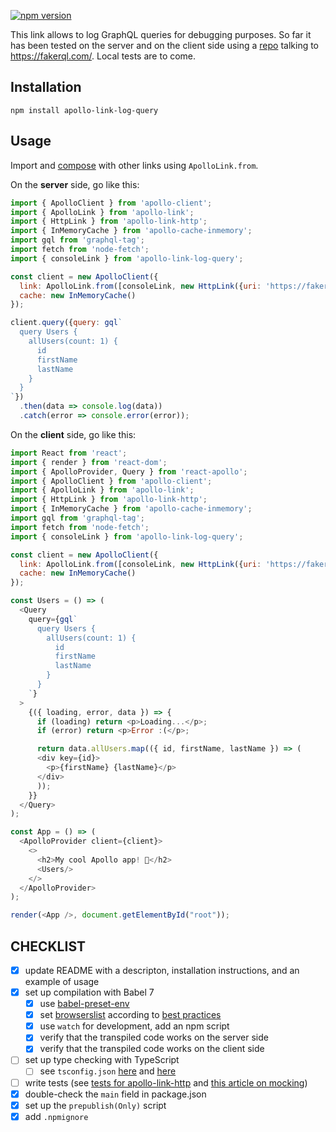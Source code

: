 
[![npm version](https://img.shields.io/npm/v/apollo-link-log-query.svg)](https://www.npmjs.com/package/apollo-link-log-query)

This link allows to log GraphQL queries for debugging purposes. So far it has been tested on the server and on the client side using a [repo](https://github.com/bapjiws/apollo-playground-for-fakerql) talking to https://fakerql.com/. Local tests are to come.

<h2 id="installation">Installation</h2>

```
npm install apollo-link-log-query
```

<h2 id="usage">Usage</h2>

Import and [compose](https://www.apollographql.com/docs/link/composition.html) with other links using `ApolloLink.from`. 

On the **server** side, go like this:

```js
import { ApolloClient } from 'apollo-client';
import { ApolloLink } from 'apollo-link';
import { HttpLink } from 'apollo-link-http';
import { InMemoryCache } from 'apollo-cache-inmemory';
import gql from 'graphql-tag';
import fetch from 'node-fetch';
import { consoleLink } from 'apollo-link-log-query';

const client = new ApolloClient({
  link: ApolloLink.from([consoleLink, new HttpLink({uri: 'https://fakerql.com/graphql', fetch})]),
  cache: new InMemoryCache()
});

client.query({query: gql`
  query Users {
	allUsers(count: 1) {
	  id
	  firstName
	  lastName
	}
  }
`})
  .then(data => console.log(data))
  .catch(error => console.error(error));
```

On the **client** side, go like this:

```js
import React from 'react';
import { render } from 'react-dom';
import { ApolloProvider, Query } from 'react-apollo';
import { ApolloClient } from 'apollo-client';
import { ApolloLink } from 'apollo-link';
import { HttpLink } from 'apollo-link-http';
import { InMemoryCache } from 'apollo-cache-inmemory';
import gql from 'graphql-tag';
import fetch from 'node-fetch';
import { consoleLink } from 'apollo-link-log-query';

const client = new ApolloClient({
  link: ApolloLink.from([consoleLink, new HttpLink({uri: 'https://fakerql.com/graphql', fetch})]),
  cache: new InMemoryCache()
});

const Users = () => (
  <Query
	query={gql`
	  query Users {
		allUsers(count: 1) {
		  id
		  firstName
		  lastName
		}
	  }
	`}
  >
	{({ loading, error, data }) => {
	  if (loading) return <p>Loading...</p>;
	  if (error) return <p>Error :(</p>;

	  return data.allUsers.map(({ id, firstName, lastName }) => (
	  <div key={id}>
	    <p>{firstName} {lastName}</p>
	  </div>
	  ));
	}}
  </Query>
);

const App = () => (
  <ApolloProvider client={client}>
	<>
	  <h2>My cool Apollo app! 🚀</h2>
	  <Users/>
	</>
  </ApolloProvider>
);

render(<App />, document.getElementById("root"));
```

<h2 id="checklist">CHECKLIST</h2>

- [x] update README with a descripton, installation instructions, and an example of usage
- [x] set up compilation with Babel 7
    - [x] use [babel-preset-env](https://babeljs.io/docs/en/babel-preset-env/)
    - [x] set [browserslist](https://babeljs.io/docs/en/babel-preset-env/#browserslist-integration) according to [best practices](https://github.com/browserslist/browserslist#best-practices)
    - [x] use `watch` for development, add an npm script
    - [x] verify that the transpiled code works on the server side
    - [x] verify that the transpiled code works on the client side
- [ ] set up type checking with TypeScript
    - [ ] see `tsconfig.json` [here](https://blogs.msdn.microsoft.com/typescript/2018/08/27/typescript-and-babel-7/#) and [here](https://iamturns.com/typescript-babel/)
- [ ] write tests (see [tests for apollo-link-http](https://github.com/apollographql/apollo-link/tree/master/packages/apollo-link-http/src/__tests__) and [this article on mocking](https://hackernoon.com/extensive-graphql-testing-57e8760f1c25))
- [x] double-check the `main` field in package.json
- [x] set up the `prepublish(Only)` script
- [x] add `.npmignore`
